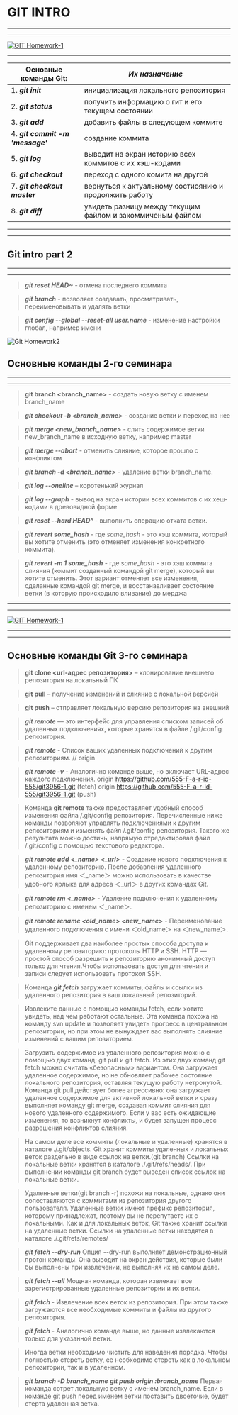 # GIT INTRO
___
---
[![GIT Homework-1](Homework№1.jpg)](https://drive.google.com/file/d/1OTIaNmimIQ5QTiuRBH7Ap4keP8Scpkte/view?usp=share_link "Git")

***
| **Основные команды Git:**        | *Их назначение*                                            |
| -------------------------------- | ---------------------------------------------------------- |
| 1. ***git init***                | инициализация локального репозитория                       |
| 2. ***git status***              | получить информацию о гит и его текущем состоянии          |
| 3. ***git add***                 | добавить файлы в следующем коммите                         |
| 4. ___git commit -m 'message'___ | создание коммита                                           |
| 5. ***git log***                 | выводит на экран историю всех коммитов с их хэш-кодами     |
| 6. ***git checkout***            | переход с одного комита на другой                          |
| 7. ***git checkout master***     | вернуться к актуальному состиоянию и продолжить работу     |
| 8. ***git diff***                | увидеть разницу между текущим файлом и закоммиченым файлом |
------------------------------------
------------------------------------

## Git intro part 2
---
***
>***git reset HEAD~*** - отмена последнего коммита 

>***git branch*** - позволяет создавать, просматривать, переименовывать и удалять ветки

>***git config --global --reset-all user.name*** - изменение настройки глобал, например имени

![Git Homework2](Homework%E2%84%962.jpg "Git2")

## Основные команды 2-го семинара
---
***
> **git branch <branch_name>** - создать новую ветку с именем branch_name

>***git checkout -b <branch_name>*** - создание ветки и переход на нее

>***git merge <new_branch_name>*** - слить содержимое ветки new_branch_name в исходную ветку, например master

>***git merge --abort*** - отменить слияние, которое прошло с конфликтом

>***git branch -d <branch_name>*** - удаление ветки branch_name.

>***git log --oneline*** – коротенький журнал

>***git log --graph*** - вывод на экран истории всех коммитов с их хеш-кодами в древовидной форме

> ***git reset --hard HEAD^*** - выполнить операцию отката ветки.

>***git revert _some_hash_*** - где _some_hash_ - это хэш коммита, который вы хотите отменить (это отменяет изменения конкретного коммита).

>***git revert -m 1 _some_hash_*** - где _some_hash_ - это хэш коммита слияния (коммит созданный командой git merge), который вы хотите отменить. Этот вариант отменяет все изменения, сделанные командой git merge, и восстанавливает состояние ветки (в которую происходило вливание) до мерджа
---
***
[![GIT Homework-1](Homework№2.jpg)](https://drive.google.com/file/d/1nrwsFyLkRCWr6-pR8OkyNQEbIgxxKyp8/view?usp=share_link "Git2")
***
___

## Основные команды Git 3-го семинара

> **git clone <url-адрес репозитория>** – клонирование внешнего репозитория на  локальный ПК

> **git pull** – получение изменений и слияние с локальной версией

> **git push** – отправляет локальную версию репозитория на внешний

>***git remote*** — это интерфейс для управления списком записей об удаленных подключениях, которые хранятся в файле /.git/config репозитория.

>***git remote*** - Список ваших удаленных подключений к другим репозиториям. // origin

>***git remote -v*** - Аналогично команде выше, но включает URL-адрес каждого подключения.
origin  https://github.com/555-F-a-r-id-555/git3956-1.git (fetch)
origin  https://github.com/555-F-a-r-id-555/git3956-1.git (push)

>Команда **git remote** также предоставляет удобный способ изменения файла /.git/config репозитория. Перечисленные ниже команды позволяют управлять подключениями к другим репозиториям и изменять файл /.git/config репозитория. Такого же результата можно достичь, напрямую отредактировав файл /.git/config с помощью текстового редактора.

>***git remote add <_name> <_url>*** - 
Создание нового подключения к удаленному репозиторию. После добавления удаленного репозитория имя ＜_name＞ можно использовать в качестве удобного ярлыка для адреса ＜_url＞ в других командах Git.

>***git remote rm <_name>*** - 
Удаление подключения к удаленному репозиторию с именем ＜_name＞.

>***git remote rename <old_name> <new_name>*** - 
Переименование удаленного подключения с имени ＜old_name＞ на ＜new_name＞.

>Git поддерживает два наиболее простых способа доступа к удаленному репозиторию: протоколы HTTP и SSH.
HTTP — простой способ разрешить к репозиторию анонимный доступ только для чтения.Чтобы использовать доступ для чтения и записи следует использовать протокол SSH.

>Команда ***git fetch*** загружает коммиты, файлы и ссылки из удаленного репозитория в ваш локальный репозиторий.

>Извлеките данные с помощью команды fetch, если хотите увидеть, над чем работают остальные. Эта команда похожа на команду svn update и позволяет увидеть прогресс в центральном репозитории, но при этом не вынуждает вас выполнять слияние изменений с вашим репозиторием.

>Загрузить содержимое из удаленного репозитория можно с помощью двух команд: git pull и git fetch. Из этих двух команд git fetch можно считать «безопасным» вариантом. Она загружает удаленное содержимое, но не обновляет рабочее состояние локального репозитория, оставляя текущую работу нетронутой. Команда git pull действует более агрессивно: она загружает удаленное содержимое для активной локальной ветки и сразу выполняет команду git merge, создавая коммит слияния для нового удаленного содержимого. Если у вас есть ожидающие изменения, то возникнут конфликты, и будет запущен процесс разрешения конфликтов слияния.

>На самом деле все коммиты (локальные и удаленные) хранятся в каталоге ./.git/objects. Git хранит коммиты удаленных и локальных веток раздельно в виде ссылок на ветки.(git branch) Ссылки на локальные ветки хранятся в каталоге ./.git/refs/heads/. При выполнении команды git branch будет выведен список ссылок на локальные ветки.

>Удаленные ветки(git branch -r) похожи на локальные, однако они сопоставляются с коммитами из репозитория другого пользователя. Удаленные ветки имеют префикс репозитория, которому принадлежат, поэтому вы не перепутаете их с локальными. Как и для локальных веток, Git также хранит ссылки на удаленные ветки. Ссылки на удаленные ветки находятся в каталоге ./.git/refs/remotes/

>***git fetch --dry-run***
Опция --dry-run выполняет демонстрационный прогон команды. Она выводит на экран действия, которые были бы выполнены при извлечении, не выполняя их на самом деле.

>***git fetch --all***
Мощная команда, которая извлекает все зарегистрированные удаленные репозитории и их ветки.

>***git fetch <remote>*** -
Извлечение всех веток из репозитория. При этом также загружаются все необходимые коммиты и файлы из другого репозитория.

>***git fetch <remote> <branch>*** - 
Аналогично команде выше, но данные извлекаются только для указанной ветки.

>Иногда ветки необходимо чистить для наведения порядка. Чтобы полностью стереть ветку, ее необходимо стереть как в локальном репозитории, так и в удаленном.

>***git branch -D branch_name***
***git push origin :branch_name***
Первая команда сотрет локальную ветку с именем branch_name. Если в команде git push перед именем ветки поставить двоеточие, будет стерта удаленная ветка.
